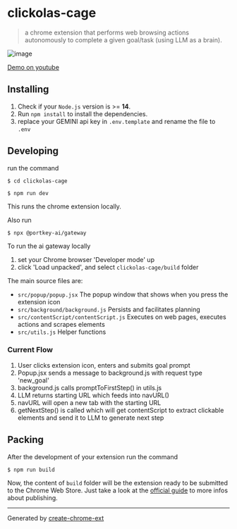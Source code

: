 # clickolas-cage

> a chrome extension that performs web browsing actions autonomously to complete a given goal/task (using LLM as a brain).

![image](https://github.com/aj47/clickolas-cage/assets/8023513/3c358fb4-480d-4e6c-87d8-e0e7f709075d)

[Demo on youtube](https://www.youtube.com/watch?v=HVevc5XnKJU)

## Installing

1. Check if your `Node.js` version is >= **14**.
2. Run `npm install` to install the dependencies.
3. replace your GEMINI api key in `.env.template` and rename the file  to `.env`
<!-- 3. you need to either be running a local model on `http://localhost:1234` or change the openAI config in `src/utils.js` -->

## Developing

run the command

```shell
$ cd clickolas-cage

$ npm run dev
```

This runs the chrome extension locally.

Also run 
```shell
$ npx @portkey-ai/gateway
```
To run the ai gateway locally

1. set your Chrome browser 'Developer mode' up
2. click 'Load unpacked', and select `clickolas-cage/build` folder

The main source files are:
- `src/popup/popup.jsx` The popup window that shows when you press the extension icon
- `src/background/background.js` Persists and facilitates planning
- `src/contentScript/contentScript.js` Executes on web pages, executes actions and scrapes elements
- `src/utils.js` Helper functions

### Current Flow
1. User clicks extension icon, enters and submits goal prompt
2. Popup.jsx sends a message to background.js with request type 'new_goal'
3. background.js calls promptToFirstStep() in utils.js
4. LLM returns starting URL which feeds into navURL()
5. navURL will open a new tab with the starting URL
6. getNextStep() is called which will get contentScript to extract clickable elements and send it to LLM to generate next step




## Packing

After the development of your extension run the command

```shell
$ npm run build
```

Now, the content of `build` folder will be the extension ready to be submitted to the Chrome Web Store. Just take a look at the [official guide](https://developer.chrome.com/webstore/publish) to more infos about publishing.

---

Generated by [create-chrome-ext](https://github.com/guocaoyi/create-chrome-ext)
